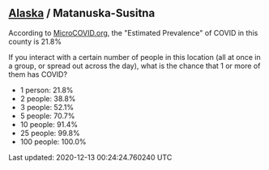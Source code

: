 
## [Alaska](/united-states/alaska) / Matanuska-Susitna

According to [MicroCOVID.org](http://microcovid.org),
the "Estimated Prevalence" of COVID in this county is 21.8%

If you interact with a certain number of people in this location
(all at once in a group, or spread out across the day), what is the chance that
1 or more of them has COVID?

- 1 person: 21.8%
- 2 people: 38.8%
- 3 people: 52.1%
- 5 people: 70.7%
- 10 people: 91.4%
- 25 people: 99.8%
- 100 people: 100.0%

Last updated: 2020-12-13 00:24:24.760240 UTC

